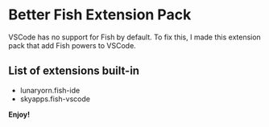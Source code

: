 # Better Fish Extension Pack

VSCode has no support for Fish by default.
To fix this, I made this extension pack that add Fish powers to VSCode.

## List of extensions built-in

- lunaryorn.fish-ide
- skyapps.fish-vscode

**Enjoy!**
